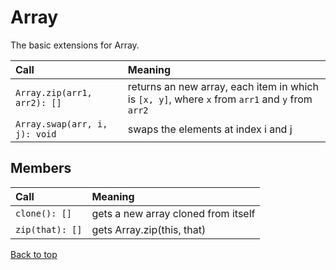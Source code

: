 # Array
The basic extensions for Array.

Call | Meaning
:----|:-------
`Array.zip(arr1, arr2): []` | returns an new array, each item in which is `[x, y]`, where `x` from `arr1` and `y` from `arr2`
`Array.swap(arr, i, j): void`| swaps the elements at index i and j

## Members
Call | Meaning
:----|:-------
`clone(): []` | gets a new array cloned from itself
`zip(that): []` | gets Array.zip(this, that)

[Back to top](#array)